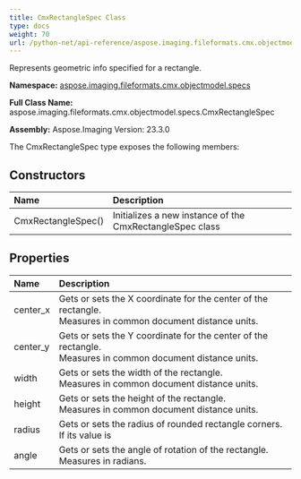 ```yaml
---
title: CmxRectangleSpec Class
type: docs
weight: 70
url: /python-net/api-reference/aspose.imaging.fileformats.cmx.objectmodel.specs/cmxrectanglespec/
---
```


Represents geometric info specified for a rectangle.

**Namespace:** [aspose.imaging.fileformats.cmx.objectmodel.specs](/imaging/python-net/api-reference/aspose.imaging.fileformats.cmx.objectmodel.specs/)

**Full Class Name:** aspose.imaging.fileformats.cmx.objectmodel.specs.CmxRectangleSpec

**Assembly:**  Aspose.Imaging Version: 23.3.0

The CmxRectangleSpec type exposes the following members:
## **Constructors**
|**Name**|**Description**|
| :- | :- |
|CmxRectangleSpec()|Initializes a new instance of the CmxRectangleSpec class|
## **Properties**
|**Name**|**Description**|
| :- | :- |
|center_x|Gets or sets the X coordinate for the center of the rectangle.<br/>            Measures in common document distance units.|
|center_y|Gets or sets the Y coordinate for the center of the rectangle.<br/>            Measures in common document distance units.|
|width|Gets or sets the width of the rectangle.<br/>            Measures in common document distance units.|
|height|Gets or sets the height of the rectangle.<br/>            Measures in common document distance units.|
|radius|Gets or sets the radius of rounded rectangle corners.<br/>            If its value is|
|angle|Gets or sets the angle of rotation of the rectangle.<br/>            Measures in radians.|
